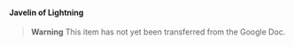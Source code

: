 #### Javelin of Lightning

> **Warning**
> This item has not yet been transferred from the Google Doc.
